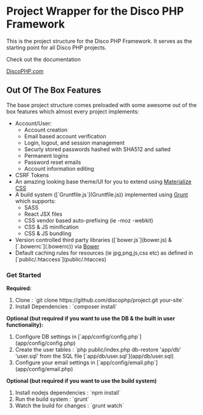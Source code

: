 <h1>Project Wrapper for the Disco PHP Framework</h1>

<p>This is the project structure for the Disco PHP Framework. It serves as the starting point for all Disco PHP
projects.</p>

<p>Check out the documentation</p>

<a href='http://discophp.com'>DiscoPHP.com</a>

<h2>Out Of The Box Features</h2>

<p>The base project structure comes preloaded with some awesome out of the box features which almost every project
implements:</p>
<ul>
    <li>
        Account/User:
        <ul>
            <li>Account creation</li>
            <li>Email based account verification</li>
            <li>Login, logout, and session management</li>
            <li>Securly stored passwords hashed with SHA512 and salted</li>
            <li>Permanent logins</li>
            <li>Password reset emails</li>
            <li>Account information editing</li>
        </ul>
    </li>
    <li>CSRF Tokens</li>
    <li>An amazing looking base theme/UI for you to extend using <a href='http://materializecss.com'>Materialize
    CSS</a></li>
    <li>A build system ([`Gruntfile.js`](Gruntfile.js)) implemented using <a href='http://gruntjs.com/'>Grunt</a> which supports:
        <ul>
            <li>SASS</li>
            <li>React JSX files</li>
            <li>CSS vendor based auto-prefixing (ie -moz -webkit)</li>
            <li>CSS & JS minification</li>
            <li>CSS & JS bundling</li>
        </ul>
    </li>
    <li>Version controlled third party libraries ([`bower.js`](bower.js) & [`.bowerrc`](.bowerrc)) via <a href='https://bower.io/'>Bower</a></li>
    <li>Default caching rules for resources (ie jpg,png,js,css etc) as defined in
    [`public/.htaccess`](public/.htacces)</li>
</ul>

<h3>Get Started</h3>

<b>Required:</b>
<ol>
    <li>Clone : `git clone https://github.com/discophp/project.git your-site`</li>
    <li>Install Dependencies : `composer install`</li>
</ol>

<b>Optional (but required if you want to use the DB & the built in user functionality):</b>
<ol>
    <li>Configure DB settings in [`app/config/config.php`](app/config/config.php)</li>
    <li>Create the user tables : `php public/index.php db-restore 'app/db' 'user.sql' from the SQL file
    [`app/db/user.sql`](app/db/user.sql)</li>
    <li>Configure your email settings in [`app/config/email.php`](app/config/email.php)</li>
</ol>

<b>Optional (but required if you want to use the build system)</b>
<ol>
    <li>Install nodejs dependencies : `npm install`</li>
    <li>Run the build system : `grunt`</li>
    <li>Watch the build for changes : `grunt watch`</li>
</ol>
